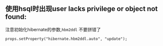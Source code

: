 ##  使用hsql时出现user lacks privilege or object not found:

注意初始化hibernate的参数,`hbm2ddl` 不要拼错了
```shell
props.setProperty("hibernate.hbm2ddl.auto", "update");
```
